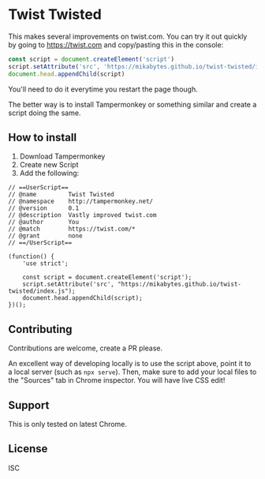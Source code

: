 # Twist Twisted

This makes several improvements on twist.com. You can try it out quickly by going to https://twist.com and copy/pasting this in the console:

```javascript
const script = document.createElement('script')
script.setAttribute('src', 'https://mikabytes.github.io/twist-twisted/index.js')
document.head.appendChild(script)
```

You'll need to do it everytime you restart the page though.

The better way is to install Tampermonkey or something similar and create a script doing the same.

## How to install

1. Download Tampermonkey
2. Create new Script
3. Add the following:

```
// ==UserScript==
// @name         Twist Twisted
// @namespace    http://tampermonkey.net/
// @version      0.1
// @description  Vastly improved twist.com
// @author       You
// @match        https://twist.com/*
// @grant        none
// ==/UserScript==

(function() {
    'use strict';

    const script = document.createElement('script');
    script.setAttribute('src', "https://mikabytes.github.io/twist-twisted/index.js");
    document.head.appendChild(script);
})();
```

## Contributing

Contributions are welcome, create a PR please.

An excellent way of developing locally is to use the script above, point it to a local server (such as `npx serve`). Then, make sure to add your local files to the "Sources" tab in Chrome inspector. You will have live CSS edit!

## Support

This is only tested on latest Chrome.

## License

ISC
